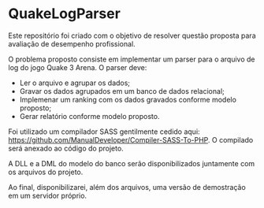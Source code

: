 # QuakeLogParser

Este repositório foi criado com o objetivo de resolver questão proposta para avaliação de desempenho profissional. 

O problema proposto consiste em implementar um parser para o arquivo de log do jogo Quake 3 Arena. O parser deve:
* Ler o arquivo e agrupar os dados;
* Gravar os dados agrupados em um banco de dados relacional;
* Implemenar um ranking com os dados gravados conforme modelo proposto;
* Gerar relatório conforme modelo proposto.

Foi utilizado um compilador SASS gentilmente cedido aqui: https://github.com/ManualDeveloper/Compiler-SASS-To-PHP. O compilado será anexado ao código do projeto.

A DLL e a DML do modelo do banco serão disponibilizados juntamente com os arquivos do projeto.

Ao final, disponibilizarei, além dos arquivos, uma versão de demostração em um servidor próprio.
